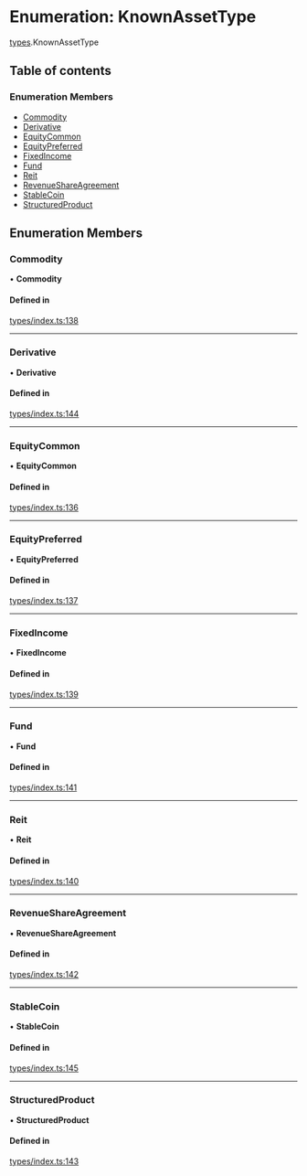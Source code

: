 # Enumeration: KnownAssetType

[types](../wiki/types).KnownAssetType

## Table of contents

### Enumeration Members

- [Commodity](../wiki/types.KnownAssetType#commodity)
- [Derivative](../wiki/types.KnownAssetType#derivative)
- [EquityCommon](../wiki/types.KnownAssetType#equitycommon)
- [EquityPreferred](../wiki/types.KnownAssetType#equitypreferred)
- [FixedIncome](../wiki/types.KnownAssetType#fixedincome)
- [Fund](../wiki/types.KnownAssetType#fund)
- [Reit](../wiki/types.KnownAssetType#reit)
- [RevenueShareAgreement](../wiki/types.KnownAssetType#revenueshareagreement)
- [StableCoin](../wiki/types.KnownAssetType#stablecoin)
- [StructuredProduct](../wiki/types.KnownAssetType#structuredproduct)

## Enumeration Members

### Commodity

• **Commodity**

#### Defined in

[types/index.ts:138](https://github.com/PolymathNetwork/polymesh-sdk/blob/49113a20/src/types/index.ts#L138)

___

### Derivative

• **Derivative**

#### Defined in

[types/index.ts:144](https://github.com/PolymathNetwork/polymesh-sdk/blob/49113a20/src/types/index.ts#L144)

___

### EquityCommon

• **EquityCommon**

#### Defined in

[types/index.ts:136](https://github.com/PolymathNetwork/polymesh-sdk/blob/49113a20/src/types/index.ts#L136)

___

### EquityPreferred

• **EquityPreferred**

#### Defined in

[types/index.ts:137](https://github.com/PolymathNetwork/polymesh-sdk/blob/49113a20/src/types/index.ts#L137)

___

### FixedIncome

• **FixedIncome**

#### Defined in

[types/index.ts:139](https://github.com/PolymathNetwork/polymesh-sdk/blob/49113a20/src/types/index.ts#L139)

___

### Fund

• **Fund**

#### Defined in

[types/index.ts:141](https://github.com/PolymathNetwork/polymesh-sdk/blob/49113a20/src/types/index.ts#L141)

___

### Reit

• **Reit**

#### Defined in

[types/index.ts:140](https://github.com/PolymathNetwork/polymesh-sdk/blob/49113a20/src/types/index.ts#L140)

___

### RevenueShareAgreement

• **RevenueShareAgreement**

#### Defined in

[types/index.ts:142](https://github.com/PolymathNetwork/polymesh-sdk/blob/49113a20/src/types/index.ts#L142)

___

### StableCoin

• **StableCoin**

#### Defined in

[types/index.ts:145](https://github.com/PolymathNetwork/polymesh-sdk/blob/49113a20/src/types/index.ts#L145)

___

### StructuredProduct

• **StructuredProduct**

#### Defined in

[types/index.ts:143](https://github.com/PolymathNetwork/polymesh-sdk/blob/49113a20/src/types/index.ts#L143)
